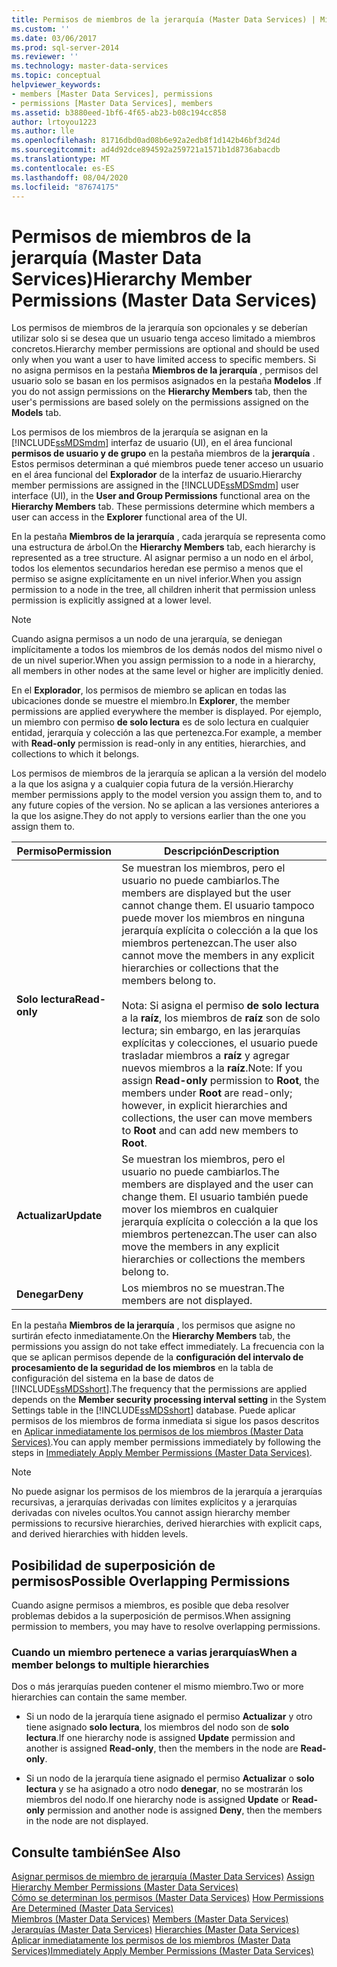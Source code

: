 ```yaml
---
title: Permisos de miembros de la jerarquía (Master Data Services) | Microsoft Docs
ms.custom: ''
ms.date: 03/06/2017
ms.prod: sql-server-2014
ms.reviewer: ''
ms.technology: master-data-services
ms.topic: conceptual
helpviewer_keywords:
- members [Master Data Services], permissions
- permissions [Master Data Services], members
ms.assetid: b3880eed-1bf6-4f65-ab23-b08c194cc858
author: lrtoyou1223
ms.author: lle
ms.openlocfilehash: 81716dbd0ad08b6e92a2edb8f1d142b46bf3d24d
ms.sourcegitcommit: ad4d92dce894592a259721a1571b1d8736abacdb
ms.translationtype: MT
ms.contentlocale: es-ES
ms.lasthandoff: 08/04/2020
ms.locfileid: "87674175"
---
```

# <a name="hierarchy-member-permissions-master-data-services"></a><span data-ttu-id="6b67c-102">Permisos de miembros de la jerarquía (Master Data Services)</span><span class="sxs-lookup"><span data-stu-id="6b67c-102">Hierarchy Member Permissions (Master Data Services)</span></span>
  <span data-ttu-id="6b67c-103">Los permisos de miembros de la jerarquía son opcionales y se deberían utilizar solo si se desea que un usuario tenga acceso limitado a miembros concretos.</span><span class="sxs-lookup"><span data-stu-id="6b67c-103">Hierarchy member permissions are optional and should be used only when you want a user to have limited access to specific members.</span></span> <span data-ttu-id="6b67c-104">Si no asigna permisos en la pestaña **Miembros de la jerarquía** ,  permisos del usuario solo se basan en los permisos asignados en la pestaña **Modelos** .</span><span class="sxs-lookup"><span data-stu-id="6b67c-104">If you do not assign permissions on the **Hierarchy Members** tab, then the user's permissions are based solely on the permissions assigned on the **Models** tab.</span></span>  
  
 <span data-ttu-id="6b67c-105">Los permisos de los miembros de la jerarquía se asignan en la [!INCLUDE[ssMDSmdm](../includes/ssmdsmdm-md.md)] interfaz de usuario (UI), en el área funcional **permisos de usuario y de grupo** en la pestaña miembros de la **jerarquía** . Estos permisos determinan a qué miembros puede tener acceso un usuario en el área funcional del **Explorador** de la interfaz de usuario.</span><span class="sxs-lookup"><span data-stu-id="6b67c-105">Hierarchy member permissions are assigned in the [!INCLUDE[ssMDSmdm](../includes/ssmdsmdm-md.md)] user interface (UI), in the **User and Group Permissions** functional area on the **Hierarchy Members** tab. These permissions determine which members a user can access in the **Explorer** functional area of the UI.</span></span>  
  
 <span data-ttu-id="6b67c-106">En la pestaña **Miembros de la jerarquía** , cada jerarquía se representa como una estructura de árbol.</span><span class="sxs-lookup"><span data-stu-id="6b67c-106">On the **Hierarchy Members** tab, each hierarchy is represented as a tree structure.</span></span> <span data-ttu-id="6b67c-107">Al asignar permiso a un nodo en el árbol, todos los elementos secundarios heredan ese permiso a menos que el permiso se asigne explícitamente en un nivel inferior.</span><span class="sxs-lookup"><span data-stu-id="6b67c-107">When you assign permission to a node in the tree, all children inherit that permission unless permission is explicitly assigned at a lower level.</span></span>  
  
> [!NOTE]  
>  <span data-ttu-id="6b67c-108">Cuando asigna permisos a un nodo de una jerarquía, se deniegan implícitamente a todos los miembros de los demás nodos del mismo nivel o de un nivel superior.</span><span class="sxs-lookup"><span data-stu-id="6b67c-108">When you assign permission to a node in a hierarchy, all members in other nodes at the same level or higher are implicitly denied.</span></span>  
  
 <span data-ttu-id="6b67c-109">En el **Explorador**, los permisos de miembro se aplican en todas las ubicaciones donde se muestre el miembro.</span><span class="sxs-lookup"><span data-stu-id="6b67c-109">In **Explorer**, the member permissions are applied everywhere the member is displayed.</span></span> <span data-ttu-id="6b67c-110">Por ejemplo, un miembro con permiso **de solo lectura** es de solo lectura en cualquier entidad, jerarquía y colección a las que pertenezca.</span><span class="sxs-lookup"><span data-stu-id="6b67c-110">For example, a member with **Read-only** permission is read-only in any entities, hierarchies, and collections to which it belongs.</span></span>  
  
 <span data-ttu-id="6b67c-111">Los permisos de miembros de la jerarquía se aplican a la versión del modelo a la que los asigna y a cualquier copia futura de la versión.</span><span class="sxs-lookup"><span data-stu-id="6b67c-111">Hierarchy member permissions apply to the model version you assign them to, and to any future copies of the version.</span></span> <span data-ttu-id="6b67c-112">No se aplican a las versiones anteriores a la que los asigne.</span><span class="sxs-lookup"><span data-stu-id="6b67c-112">They do not apply to versions earlier than the one you assign them to.</span></span>  
  
|<span data-ttu-id="6b67c-113">Permiso</span><span class="sxs-lookup"><span data-stu-id="6b67c-113">Permission</span></span>|<span data-ttu-id="6b67c-114">Descripción</span><span class="sxs-lookup"><span data-stu-id="6b67c-114">Description</span></span>|  
|----------------|-----------------|  
|<span data-ttu-id="6b67c-115">**Solo lectura**</span><span class="sxs-lookup"><span data-stu-id="6b67c-115">**Read-only**</span></span>|<span data-ttu-id="6b67c-116">Se muestran los miembros, pero el usuario no puede cambiarlos.</span><span class="sxs-lookup"><span data-stu-id="6b67c-116">The members are displayed but the user cannot change them.</span></span> <span data-ttu-id="6b67c-117">El usuario tampoco puede mover los miembros en ninguna jerarquía explícita o colección a la que los miembros pertenezcan.</span><span class="sxs-lookup"><span data-stu-id="6b67c-117">The user also cannot move the members in any explicit hierarchies or collections that the members belong to.</span></span><br /><br /> <span data-ttu-id="6b67c-118">Nota: Si asigna el permiso **de solo lectura** a la **raíz**, los miembros de **raíz** son de solo lectura; sin embargo, en las jerarquías explícitas y colecciones, el usuario puede trasladar miembros a **raíz** y agregar nuevos miembros a la **raíz**.</span><span class="sxs-lookup"><span data-stu-id="6b67c-118">Note: If you assign **Read-only** permission to **Root**, the members under **Root** are read-only; however, in explicit hierarchies and collections, the user can move members to **Root** and can add new members to **Root**.</span></span>|  
|<span data-ttu-id="6b67c-119">**Actualizar**</span><span class="sxs-lookup"><span data-stu-id="6b67c-119">**Update**</span></span>|<span data-ttu-id="6b67c-120">Se muestran los miembros, pero el usuario no puede cambiarlos.</span><span class="sxs-lookup"><span data-stu-id="6b67c-120">The members are displayed and the user can change them.</span></span> <span data-ttu-id="6b67c-121">El usuario también puede mover los miembros en cualquier jerarquía explícita o colección a la que los miembros pertenezcan.</span><span class="sxs-lookup"><span data-stu-id="6b67c-121">The user can also move the members in any explicit hierarchies or collections the members belong to.</span></span>|  
|<span data-ttu-id="6b67c-122">**Denegar**</span><span class="sxs-lookup"><span data-stu-id="6b67c-122">**Deny**</span></span>|<span data-ttu-id="6b67c-123">Los miembros no se muestran.</span><span class="sxs-lookup"><span data-stu-id="6b67c-123">The members are not displayed.</span></span>|  
  
 <span data-ttu-id="6b67c-124">En la pestaña **Miembros de la jerarquía** , los permisos que asigne no surtirán efecto inmediatamente.</span><span class="sxs-lookup"><span data-stu-id="6b67c-124">On the **Hierarchy Members** tab, the permissions you assign do not take effect immediately.</span></span> <span data-ttu-id="6b67c-125">La frecuencia con la que se aplican permisos depende de la **configuración del intervalo de procesamiento de la seguridad de los miembros** en la tabla de configuración del sistema en la base de datos de [!INCLUDE[ssMDSshort](../includes/ssmdsshort-md.md)].</span><span class="sxs-lookup"><span data-stu-id="6b67c-125">The frequency that the permissions are applied depends on the **Member security processing interval setting** in the System Settings table in the [!INCLUDE[ssMDSshort](../includes/ssmdsshort-md.md)] database.</span></span> <span data-ttu-id="6b67c-126">Puede aplicar permisos de los miembros de forma inmediata si sigue los pasos descritos en [Aplicar inmediatamente los permisos de los miembros &#40;Master Data Services&#41;](immediately-apply-member-permissions-master-data-services.md).</span><span class="sxs-lookup"><span data-stu-id="6b67c-126">You can apply member permissions immediately by following the steps in [Immediately Apply Member Permissions &#40;Master Data Services&#41;](immediately-apply-member-permissions-master-data-services.md).</span></span>  
  
> [!NOTE]  
>  <span data-ttu-id="6b67c-127">No puede asignar los permisos de los miembros de la jerarquía a jerarquías recursivas, a jerarquías derivadas con límites explícitos y a jerarquías derivadas con niveles ocultos.</span><span class="sxs-lookup"><span data-stu-id="6b67c-127">You cannot assign hierarchy member permissions to recursive hierarchies, derived hierarchies with explicit caps, and derived hierarchies with hidden levels.</span></span>  
  
## <a name="possible-overlapping-permissions"></a><span data-ttu-id="6b67c-128">Posibilidad de superposición de permisos</span><span class="sxs-lookup"><span data-stu-id="6b67c-128">Possible Overlapping Permissions</span></span>  
 <span data-ttu-id="6b67c-129">Cuando asigne permisos a miembros, es posible que deba resolver problemas debidos a la superposición de permisos.</span><span class="sxs-lookup"><span data-stu-id="6b67c-129">When assigning permission to members, you may have to resolve overlapping permissions.</span></span>  
  
### <a name="when-a-member-belongs-to-multiple-hierarchies"></a><span data-ttu-id="6b67c-130">Cuando un miembro pertenece a varias jerarquías</span><span class="sxs-lookup"><span data-stu-id="6b67c-130">When a member belongs to multiple hierarchies</span></span>  
 <span data-ttu-id="6b67c-131">Dos o más jerarquías pueden contener el mismo miembro.</span><span class="sxs-lookup"><span data-stu-id="6b67c-131">Two or more hierarchies can contain the same member.</span></span>  
  
-   <span data-ttu-id="6b67c-132">Si un nodo de la jerarquía tiene asignado el permiso **Actualizar** y otro tiene asignado **solo lectura**, los miembros del nodo son de **solo lectura**.</span><span class="sxs-lookup"><span data-stu-id="6b67c-132">If one hierarchy node is assigned **Update** permission and another is assigned **Read-only**, then the members in the node are **Read-only**.</span></span>  
  
-   <span data-ttu-id="6b67c-133">Si un nodo de la jerarquía tiene asignado el permiso **Actualizar** o **solo lectura** y se ha asignado a otro nodo **denegar**, no se mostrarán los miembros del nodo.</span><span class="sxs-lookup"><span data-stu-id="6b67c-133">If one hierarchy node is assigned **Update** or **Read-only** permission and another node is assigned **Deny**, then the members in the node are not displayed.</span></span>  
  
## <a name="see-also"></a><span data-ttu-id="6b67c-134">Consulte también</span><span class="sxs-lookup"><span data-stu-id="6b67c-134">See Also</span></span>  
 <span data-ttu-id="6b67c-135">[Asignar permisos de miembro de jerarquía &#40;Master Data Services&#41;](../../2014/master-data-services/assign-hierarchy-member-permissions-master-data-services.md) </span><span class="sxs-lookup"><span data-stu-id="6b67c-135">[Assign Hierarchy Member Permissions &#40;Master Data Services&#41;](../../2014/master-data-services/assign-hierarchy-member-permissions-master-data-services.md) </span></span>  
 <span data-ttu-id="6b67c-136">[Cómo se determinan los permisos &#40;Master Data Services&#41;](../../2014/master-data-services/how-permissions-are-determined-master-data-services.md) </span><span class="sxs-lookup"><span data-stu-id="6b67c-136">[How Permissions Are Determined &#40;Master Data Services&#41;](../../2014/master-data-services/how-permissions-are-determined-master-data-services.md) </span></span>  
 <span data-ttu-id="6b67c-137">[Miembros &#40;Master Data Services&#41;](../../2014/master-data-services/members-master-data-services.md) </span><span class="sxs-lookup"><span data-stu-id="6b67c-137">[Members &#40;Master Data Services&#41;](../../2014/master-data-services/members-master-data-services.md) </span></span>  
 <span data-ttu-id="6b67c-138">[Jerarquías &#40;Master Data Services&#41;](../../2014/master-data-services/hierarchies-master-data-services.md) </span><span class="sxs-lookup"><span data-stu-id="6b67c-138">[Hierarchies &#40;Master Data Services&#41;](../../2014/master-data-services/hierarchies-master-data-services.md) </span></span>  
 [<span data-ttu-id="6b67c-139">Aplicar inmediatamente los permisos de los miembros &#40;Master Data Services&#41;</span><span class="sxs-lookup"><span data-stu-id="6b67c-139">Immediately Apply Member Permissions &#40;Master Data Services&#41;</span></span>](immediately-apply-member-permissions-master-data-services.md)  
  
  
